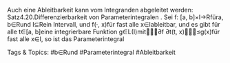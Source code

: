 Auch eine Ableitbarkeit kann vom Integranden abgeleitet werden:
Satz4.20.Differenzierbarkeit von Parameterintegralen . Sei f: [a, b]×I→Rfüra, b∈Rund
I⊆Rein Intervall, und f(·, x)für fast alle x∈Iableitbar, und es gibt für alle t∈[a, b]eine
integrierbare Funktion g∈L(I)mit∂f
∂t(t, x)≤g(x)für fast alle x∈I, so ist das Parameterintegral

   Tags & Topics:
   #b∈Rund
   #Parameterintegral
   #Ableitbarkeit